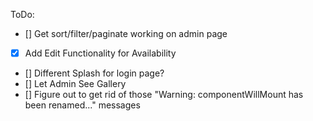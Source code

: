 ToDo:


- [] Get sort/filter/paginate working on admin page
- [x] Add Edit Functionality for Availability
- [] Different Splash for login page?
- [] Let Admin See Gallery
- [] Figure out to get rid of those  "Warning: componentWillMount has been renamed..." messages
